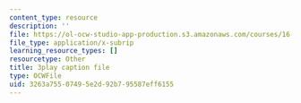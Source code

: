 ```yaml
---
content_type: resource
description: ''
file: https://ol-ocw-studio-app-production.s3.amazonaws.com/courses/16-687-private-pilot-ground-school-january-iap-2019/3263a75507495e2d92b795587eff6155_-dOX_4lI6HY.vtt
file_type: application/x-subrip
learning_resource_types: []
resourcetype: Other
title: 3play caption file
type: OCWFile
uid: 3263a755-0749-5e2d-92b7-95587eff6155
---
```

